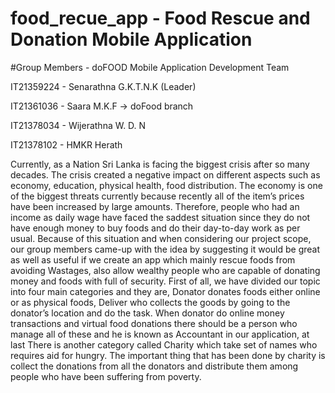 # food_recue_app - Food Rescue and Donation Mobile Application

#Group Members - doFOOD Mobile Application Development Team

IT21359224 - Senarathna G.K.T.N.K (Leader)

IT21361036 - Saara M.K.F  -> doFood branch

IT21378034 - Wijerathna W. D. N

IT21378102 - HMKR Herath


Currently, as a Nation Sri Lanka is facing the biggest crisis after so many decades. The crisis created a negative impact on different aspects such as economy, education, physical health, food distribution. The economy is one of the biggest threats currently because recently all of the item’s prices have been increased by large amounts. Therefore, people who had an income as daily wage have faced the saddest situation since they do not have enough money to buy foods and do their day-to-day work as per usual. Because of this situation and when considering our project scope, our group members came-up with the idea by suggesting it would be great as well as useful if we create an app which mainly rescue foods from avoiding Wastages, also allow wealthy people who are capable of donating money and foods with full of security. First of all, we have divided our topic into four main categories and they are, Donator donates foods either online or as physical foods, Deliver who collects the goods by going to the donator’s location and do the task. When donator do online money transactions and virtual food donations there should be a person who manage all of these and he is known as Accountant in our application, at last There is another category called Charity which take set of names who requires aid for hungry. The important thing that has been done by charity is collect the donations from all the donators and distribute them among people who have been suffering from poverty.
